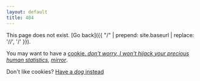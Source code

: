 ```yaml
---
layout: default
title: 404
---
```


This page does not exist. [Go back]({{ "/" | prepend: site.baseurl | replace: '//', '/' }}).

You may want to have a [cookie. *don't worry, I won't hijack your precious human statistics*](https://i.imgur.com/ksl2b1b.jpeg), [*mirror*](https://i.imgur.com/ksl2b1b.jpeg).

Don't like cookies? [Have a *dog* instead](https://0x0.st/-dGr.JPG)
